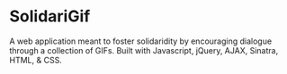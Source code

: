 # SolidariGif
A web application meant to foster solidaridity by encouraging dialogue through a collection of GIFs. Built with Javascript, jQuery, AJAX, Sinatra, HTML, & CSS.
